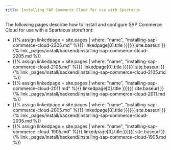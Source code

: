```yaml
---
title: Installing SAP Commerce Cloud for use with Spartacus
---
```


The following pages describe how to install and configure SAP Commerce Cloud for use with a Spartacus storefront:

- [{% assign linkedpage = site.pages | where: "name", "installing-sap-commerce-cloud-2205.md" %}{{ linkedpage[0].title }}]({{ site.baseurl }}{% link _pages/install/backend/installing-sap-commerce-cloud-2205.md %})
- [{% assign linkedpage = site.pages | where: "name", "installing-sap-commerce-cloud-2105.md" %}{{ linkedpage[0].title }}]({{ site.baseurl }}{% link _pages/install/backend/installing-sap-commerce-cloud-2105.md %})
- [{% assign linkedpage = site.pages | where: "name", "installing-sap-commerce-cloud-2011.md" %}{{ linkedpage[0].title }}]({{ site.baseurl }}{% link _pages/install/backend/installing-sap-commerce-cloud-2011.md %})
- [{% assign linkedpage = site.pages | where: "name", "installing-sap-commerce-cloud-2005.md" %}{{ linkedpage[0].title }}]({{ site.baseurl }}{% link _pages/install/backend/installing-sap-commerce-cloud-2005.md %})
- [{% assign linkedpage = site.pages | where: "name", "installing-sap-commerce-cloud-1905.md" %}{{ linkedpage[0].title }}]({{ site.baseurl }}{% link _pages/install/backend/installing-sap-commerce-cloud-1905.md %})
